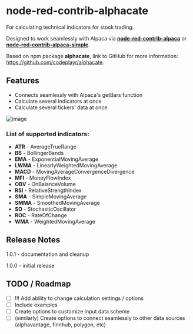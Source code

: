 # node-red-contrib-alphacate
For calculating technical indicators for stock trading.

Designed to work seamlessly with Alpaca via [**node-red-contrib-alpaca**](https://flows.nodered.org/node/node-red-contrib-alpaca) or [**node-red-contrib-alpaca-simple**](https://flows.nodered.org/node/node-red-contrib-alpaca-simple).

Based on npm package **alphacate**, link to GitHub for more information: https://github.com/codeplayr/alphacate.

## Features

* Connects seamlessly with Alpaca's getBars function
* Calculate several indicators at once
* Calculate several tickers' data at once

![image](https://user-images.githubusercontent.com/66855036/123717050-a523e900-d841-11eb-8295-351c4faff6ed.png)

### List of supported indicators:
 * **ATR** - AverageTrueRange
 * **BB** - BollingerBands
 * **EMA** - ExponentialMovingAverage
 * **LWMA** - LinearlyWeightedMovingAverage
 * **MACD** - MovingAverageConvergenceDivergence
 * **MFI** - MoneyFlowIndex
 * **OBV** - OnBalanceVolume
 * **RSI** - RelativeStrengthIndex
 * **SMA** - SimpleMovingAverage
 * **SMMA** - SmoothedMovingAverage
 * **SO** - StochasticOscillator
 * **ROC** - RateOfChange
 * **WMA** - WeightedMovingAverage

## Release Notes
1.0.1 - documentation and cleanup

1.0.0 - initial release

## TODO / Roadmap
* [ ] !!! Add ability to change calculation settings / options
* [ ] Include examples
* [ ] Create options to customize input data scheme
* [ ] (similarly) Create options to connect seamlessly to other data sources (alphavantage, finnhub, polygon, etc)
